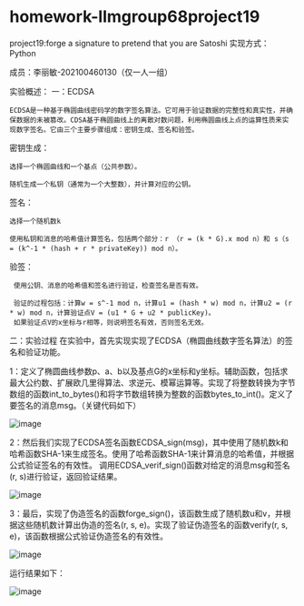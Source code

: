 # homework-llmgroup68project19
project19:forge a signature to pretend that you are Satoshi
实现方式：Python

成员：李丽敏-202100460130（仅一人一组）

实验概述：
  一：ECDSA
       
    ECDSA是一种基于椭圆曲线密码学的数字签名算法。它可用于验证数据的完整性和真实性，并确保数据的未被篡改。CDSA基于椭圆曲线上的离散对数问题，利用椭圆曲线上点的运算性质来实现数字签名。它由三个主要步骤组成：密钥生成、签名和验签。
    
  密钥生成：
  
    选择一个椭圆曲线和一个基点（公共参数）。
       
    随机生成一个私钥（通常为一个大整数），并计算对应的公钥。
    
  签名：
       
    选择一个随机数k
       
    使用私钥和消息的哈希值计算签名，包括两个部分：r （r = (k * G).x mod n）和 s（s = (k^-1 * (hash + r * privateKey)) mod n）。
    
  验签：
       
     使用公钥、消息的哈希值和签名进行验证，检查签名是否有效。
       
     验证的过程包括：计算w = s^-1 mod n，计算u1 = (hash * w) mod n，计算u2 = (r * w) mod n，计算验证点V = (u1 * G + u2 * publicKey)。
     如果验证点V的x坐标与r相等，则说明签名有效，否则签名无效。
二：实验过程
    在实验中，首先实现实现了ECDSA（椭圆曲线数字签名算法）的签名和验证功能。
    
   1：定义了椭圆曲线参数p、a、b以及基点G的x坐标和y坐标。辅助函数，包括求最大公约数、扩展欧几里得算法、求逆元、模幂运算等。实现了将整数转换为字节数组的函数int_to_bytes()和将字节数组转换为整数的函数bytes_to_int()。定义了要签名的消息msg。（关键代码如下）

![image](https://github.com/llmgroup68/homework-llmgroup68project19/assets/138642474/b2cda55d-4d7c-476e-bbdf-cf5ecf3b0061)

   2：然后我们实现了ECDSA签名函数ECDSA_sign(msg)，其中使用了随机数k和哈希函数SHA-1来生成签名。使用了哈希函数SHA-1来计算消息的哈希值，并根据公式验证签名的有效性。
调用ECDSA_verif_sign()函数对给定的消息msg和签名(r, s)进行验证，返回验证结果。

![image](https://github.com/llmgroup68/homework-llmgroup68project19/assets/138642474/ace6a11f-ae11-490e-bb64-416d097850a3)

   3：最后，实现了伪造签名的函数forge_sign()，该函数生成了随机数u和v，并根据这些随机数计算出伪造的签名(r, s, e)。实现了验证伪造签名的函数verify(r, s, e)，该函数根据公式验证伪造签名的有效性。

   ![image](https://github.com/llmgroup68/homework-llmgroup68project19/assets/138642474/84d3e9dd-4110-4cbc-92e1-710c0c249ffe)

   运行结果如下：

   ![image](https://github.com/llmgroup68/homework-llmgroup68project19/assets/138642474/db1f866a-2b47-4c8b-8243-ea2383f57694)




